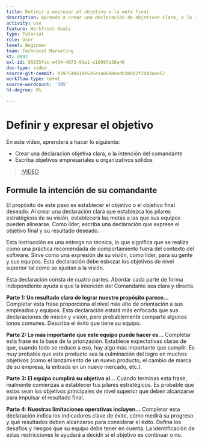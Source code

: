 ```yaml
---
title: Definir y expresar el objetivo o la meta final
description: Aprenda a crear una declaración de objetivos clara, o la intención del comandante, y escriba objetivos empresariales u organizativos sólidos.
activity: use
feature: Workfront Goals
type: Tutorial
role: User
level: Beginner
team: Technical Marketing
kt: 8892
exl-id: 95035fac-e434-4073-91e1-e16997a36a46
doc-type: video
source-git-commit: d39754b619e526e1a869deedb38dd2f2b43aee57
workflow-type: tm+mt
source-wordcount: '395'
ht-degree: 0%

---
```


# Definir y expresar el objetivo

En este vídeo, aprenderá a hacer lo siguiente:

* Crear una declaración objetiva clara, o la intención del comandante
* Escriba objetivos empresariales u organizativos sólidos

>[!VIDEO](https://video.tv.adobe.com/v/335186/?quality=12)

<!--
Your turn graphic
-->

## Formule la intención de su comandante

El propósito de este paso es establecer el objetivo o el objetivo final deseado. Al crear una declaración clara que establezca los pilares estratégicos de su visión, establecerá las metas a las que sus equipos pueden alinearse. Como líder, escriba una declaración que exprese el objetivo final y su resultado deseado.

Esta instrucción es una entrega no técnica, lo que significa que se realiza como una práctica recomendada de comportamiento fuera del contexto del software. Sirve como una expresión de su visión, como líder, para su gente y sus equipos. Esta declaración debe esbozar los objetivos de nivel superior tal como se ajustan a la visión.

Esta declaración consta de cuatro partes. Abordar cada parte de forma independiente ayuda a que la intención del Comandante sea clara y directa.

**Parte 1: Un resultado claro de lograr nuestro propósito parece...**
Completar esta frase proporciona el nivel más alto de orientación a sus empleados y equipos. Esta declaración estará más enfocada que sus declaraciones de misión y visión, pero probablemente comparte algunos tonos comunes. Describa el éxito que tiene su equipo.

**Parte 2: Lo más importante que este equipo puede hacer es...**
Completar esta frase es la base de la priorización. Establece expectativas claras de que, cuando todo se reduce a eso, hay algo más importante que cumplir. Es muy probable que este producto sea la culminación del logro en muchos objetivos (como el lanzamiento de un nuevo producto, el cambio de marca de su empresa, la entrada en un nuevo mercado, etc.).

**Parte 3: El equipo cumplirá su objetivo al...**
Cuando terminas esta frase, realmente comienzas a establecer tus pilares estratégicos. Es probable que estos sean los objetivos principales de nivel superior que deben alcanzarse para impulsar el resultado final.

**Parte 4: Nuestras limitaciones operativas incluyen...**
Completar esta declaración indica los indicadores clave de éxito, cómo medirá su progreso y qué resultados deben alcanzarse para considerar el éxito. Defina los desafíos y riesgos que su equipo debe tener en cuenta. La identificación de estas restricciones le ayudará a decidir si el objetivo es continuar o no.
